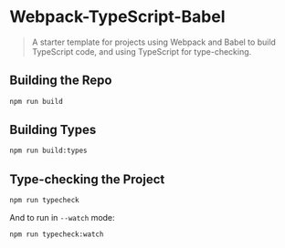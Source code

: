 # Webpack-TypeScript-Babel

> A starter template for projects using Webpack and Babel to build TypeScript code, and using TypeScript for type-checking.

## Building the Repo

```sh
npm run build
```

## Building Types

```sh
npm run build:types
```

## Type-checking the Project

```sh
npm run typecheck
```

And to run in `--watch` mode:

```sh
npm run typecheck:watch
```
